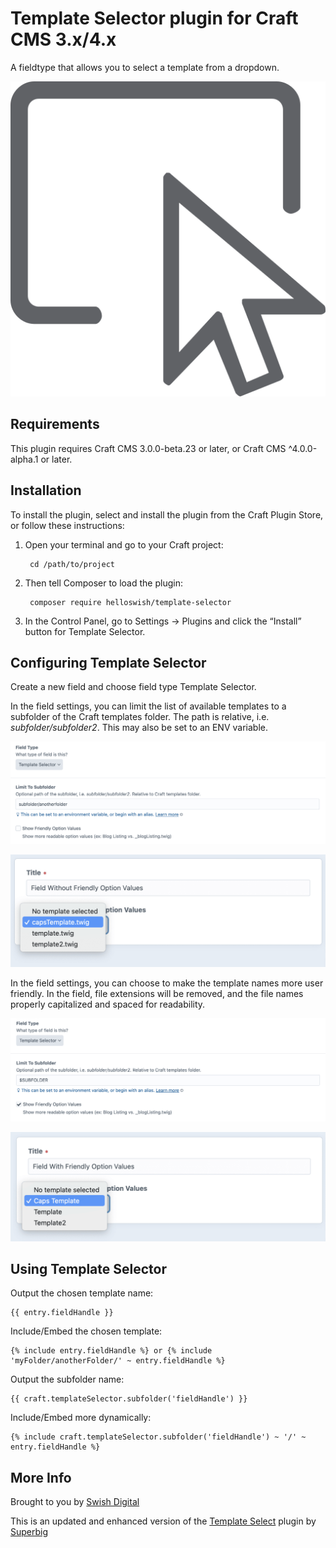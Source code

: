 # Template Selector plugin for Craft CMS 3.x/4.x

A fieldtype that allows you to select a template from a dropdown.

![Screenshot](resources/img/plugin-logo.png)

## Requirements

This plugin requires Craft CMS 3.0.0-beta.23 or later, or Craft CMS ^4.0.0-alpha.1 or later.

## Installation

To install the plugin, select and install the plugin from the Craft Plugin Store, or follow these instructions:

1. Open your terminal and go to your Craft project:

        cd /path/to/project

2. Then tell Composer to load the plugin:

        composer require helloswish/template-selector

3. In the Control Panel, go to Settings → Plugins and click the “Install” button for Template Selector.

## Configuring Template Selector

Create a new field and choose field type Template Selector. 

In the field settings, you can limit the list of available templates to a subfolder of the Craft templates folder. The path is relative, i.e. _subfolder/subfolder2_. This may also be set to an ENV variable.

![Screenshot](resources/img/field-settings-1.png)

![Screenshot](resources/img/field-1.png)

In the field settings, you can choose to make the template names more user friendly. In the field, file extensions will be removed, and the file names properly capitalized and spaced for readability.

![Screenshot](resources/img/field-settings-2.png)

![Screenshot](resources/img/field-2.png)

## Using Template Selector

Output the chosen template name:

```twig
{{ entry.fieldHandle }}
```

Include/Embed the chosen template:

```twig
{% include entry.fieldHandle %} or {% include 'myFolder/anotherFolder/' ~ entry.fieldHandle %}
```

Output the subfolder name:

```twig
{{ craft.templateSelector.subfolder('fieldHandle') }}
```

Include/Embed more dynamically:

```twig
{% include craft.templateSelector.subfolder('fieldHandle') ~ '/' ~ entry.fieldHandle %}
```

## More Info

Brought to you by [Swish Digital](https://swishdigital.co)

This is an updated and enhanced version of the [Template Select](https://github.com/sjelfull/craft3-templateselect) plugin by [Superbig](https://superbig.co)
